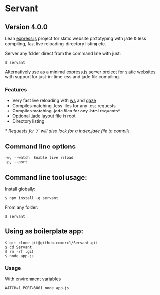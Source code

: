 # Servant
## Version 4.0.0

Lean [express.js](http://expressjs.com/) project for static website prototyping with jade & less compiling, fast live reloading, directory listing etc.

Server any folder direct from the command line with just:

    $ servant

Alternatively use as a minimal express.js server project for static websites with support for just-in-time less and jade file compiling.

### Features

* Very fast live reloading with [ws](https://github.com/einaros/ws) and [gaze](https://github.com/shama/gaze)
* Compiles matching .less files for any .css requests
* Compiles matching .jade files for any .html requests*
* Optional .jade layout file in root
* Directory listing

_* Requests for '/' will also look for a index.jade file to compile._

## Command line options

    -w, --watch  Enable live reload
    -p, --port

## Command line tool usage:

Install globally:

    $ npm install -g servant 

From any folder:

    $ servant

## Using as boilerplate app:

    $ git clone git@github.com:rc1/Servant.git
    $ cd Servant
    $ rm -rf .git
    $ node app.js

### Usage

With environment variables

    WATCH=1 PORT=3001 node app.js
